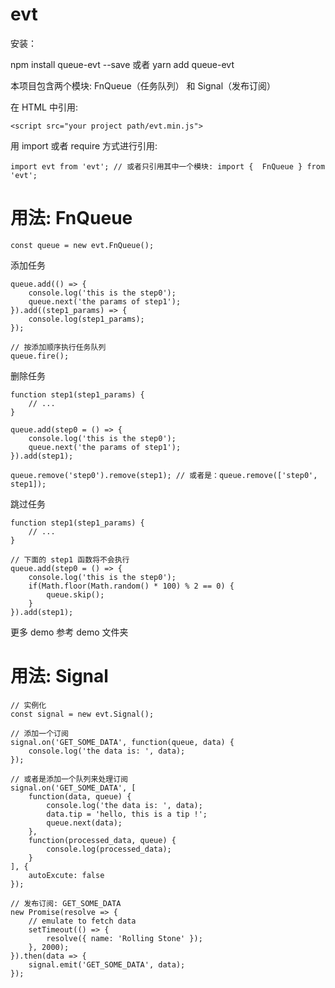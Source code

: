 # evt

安装：

npm install queue-evt --save 或者 yarn add queue-evt

本项目包含两个模块: FnQueue（任务队列） 和 Signal（发布订阅）

在 HTML 中引用:

    <script src="your project path/evt.min.js">

用 import 或者 require 方式进行引用:

    import evt from 'evt'; // 或者只引用其中一个模块: import {  FnQueue } from 'evt';

# 用法: FnQueue

    const queue = new evt.FnQueue();

添加任务

    queue.add(() => {
        console.log('this is the step0');
        queue.next('the params of step1');
    }).add((step1_params) => {
        console.log(step1_params);
    });

    // 按添加顺序执行任务队列
    queue.fire();

删除任务

    function step1(step1_params) {
        // ...
    }

    queue.add(step0 = () => {
        console.log('this is the step0');
        queue.next('the params of step1');
    }).add(step1);

    queue.remove('step0').remove(step1); // 或者是：queue.remove(['step0', step1]);

跳过任务

    function step1(step1_params) {
        // ...
    }

    // 下面的 step1 函数将不会执行
    queue.add(step0 = () => {
        console.log('this is the step0');
        if(Math.floor(Math.random() * 100) % 2 == 0) {
            queue.skip();
        }
    }).add(step1);

更多 demo 参考 demo 文件夹

# 用法: Signal

    // 实例化
    const signal = new evt.Signal();

    // 添加一个订阅
    signal.on('GET_SOME_DATA', function(queue, data) {
        console.log('the data is: ', data);
    });

    // 或者是添加一个队列来处理订阅
    signal.on('GET_SOME_DATA', [
        function(data, queue) {
            console.log('the data is: ', data);
            data.tip = 'hello, this is a tip !';
            queue.next(data);
        },
        function(processed_data, queue) {
            console.log(processed_data);
        }
    ], {
        autoExcute: false
    });

    // 发布订阅: GET_SOME_DATA
    new Promise(resolve => {
        // emulate to fetch data
        setTimeout(() => {
            resolve({ name: 'Rolling Stone' });
        }, 2000);
    }).then(data => {
        signal.emit('GET_SOME_DATA', data);
    });
